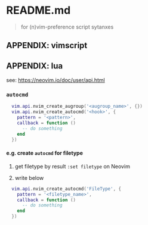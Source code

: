 # README.md

> for (n)vim-preference script sytanxes

## APPENDIX: vimscript

## APPENDIX: lua

see: https://neovim.io/doc/user/api.html

### `autocmd`

```lua
  vim.api.nvim_create_augroup('<augroup_name>', {})
  vim.api.nvim_create_autocmd('<hook>', {
    pattern = '<pattern>',
    callback = function ()
      -- do something
    end
  })
```

#### e.g. create `autocmd` for filetype

1. get filetype by result `:set filetype` on Neovim

2. write below
```lua
  vim.api.nvim_create_autocmd('FileType', {
    pattern = '<filetype_name>',
    callback = function ()
      -- do something
    end
  })
```
